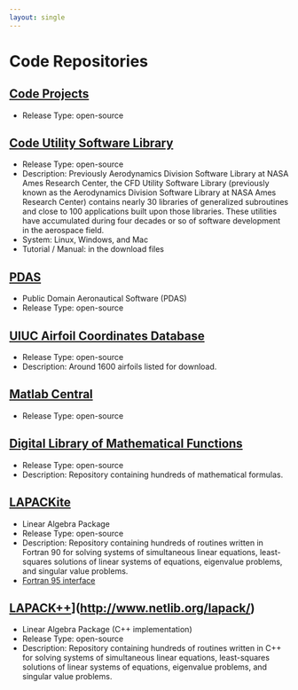```yaml
---
layout: single
---
```


# Code Repositories


## [Code Projects](https://code.nasa.gov/)
* Release Type: open-source


## [Code Utility Software Library](https://sourceforge.net/projects/cfdutilities/)
* Release Type: open-source
* Description: Previously Aerodynamics Division Software Library at NASA Ames Research Center, the CFD Utility Software Library (previously known as the Aerodynamics Division Software Library at NASA Ames Research Center) contains nearly 30 libraries of generalized subroutines and close to 100 applications built upon those libraries. These utilities have accumulated during four decades or so of software development in the aerospace field.
* System: Linux, Windows, and Mac
* Tutorial / Manual: in the download files


## [PDAS](http://www.pdas.com/contents16.html)
* Public Domain Aeronautical Software (PDAS)
* Release Type: open-source


## [UIUC Airfoil Coordinates Database](https://m-selig.ae.illinois.edu/ads/coord_database.html)
* Release Type: open-source
* Description: Around 1600 airfoils listed for download.


## [Matlab Central](https://www.mathworks.com/matlabcentral/fileexchange/)
* Release Type: open-source


## [Digital Library of Mathematical Functions](https://dlmf.nist.gov/)
* Release Type: open-source
* Description: Repository containing hundreds of mathematical formulas.


## [LAPACK](http://www.netlib.org/lapack/)[i](http://www.netlib.org/lapack/)[te](http://www.netlib.org/lapack/)
* Linear Algebra Package
* Release Type: open-source
* Description: Repository containing hundreds of routines written in Fortran 90 for solving systems of simultaneous linear equations, least-squares solutions of linear systems of equations, eigenvalue problems, and singular value problems.
* [Fortran 95 interface](http://www.netlib.org/lapack95/)


## [LAPACK++](http://www.netlib.org/lapack++/)](http://www.netlib.org/lapack/)
* Linear Algebra Package (C++ implementation)
* Release Type: open-source
* Description: Repository containing hundreds of routines written in C++ for solving systems of simultaneous linear equations, least-squares solutions of linear systems of equations, eigenvalue problems, and singular value problems.
